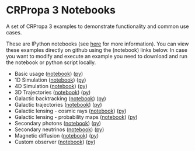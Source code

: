# CRPropa 3 Notebooks
A set of CRPropa 3 examples to demonstrate functionality and common use cases.

These are IPython notebooks (see [here](https://ipython.org/notebook.html) for more information). 
You can view these examples directly on github using the (notebook) links below.
In case you want to modify and execute an example you need to download and run the notebook or python script locally.

 * Basic usage  ([notebook](https://github.com/CRPropa/CRPropa3-notebooks/blob/master/basics/basics.v3.ipynb)) ([py](https://raw.githubusercontent.com/CRPropa/CRPropa3-notebooks/master/basics/basics.py))
 * 1D Simulation  ([notebook](https://github.com/CRPropa/CRPropa3-notebooks/blob/master/sim1D/sim1D.v3.ipynb)) ([py](https://raw.githubusercontent.com/CRPropa/CRPropa3-notebooks/master/sim1D/sim1D.py))
 * 4D Simulation  ([notebook](https://github.com/CRPropa/CRPropa3-notebooks/blob/master/sim4D/sim4D.v3.ipynb)) ([py](https://raw.githubusercontent.com/CRPropa/CRPropa3-notebooks/master/sim4D/sim4D.py))
 * 3D Trajectories  ([notebook](https://github.com/CRPropa/CRPropa3-notebooks/blob/master/trajectories/trajectories.v3.ipynb)) ([py](https://raw.githubusercontent.com/CRPropa/CRPropa3-notebooks/master/trajectories/trajectories.py))
 * Galactic backtracking  ([notebook](https://github.com/CRPropa/CRPropa3-notebooks/blob/master/galactic_backtracking/galactic_backtracking.v3.ipynb)) ([py](https://raw.githubusercontent.com/CRPropa/CRPropa3-notebooks/master/galactic_backtracking/galactic_backtracking.py))
 * Galactic trajectories  ([notebook](https://github.com/CRPropa/CRPropa3-notebooks/blob/master/galactic_trajectories/galactic_trajectories.v3.ipynb)) ([py](https://raw.githubusercontent.com/CRPropa/CRPropa3-notebooks/master/galactic_trajectories/galactic_trajectories.py))
 * Galactic lensing - cosmic rays  ([notebook](https://github.com/CRPropa/CRPropa3-notebooks/blob/master/galactic_lensing/lensing_cr.v3.ipynb)) ([py](https://raw.githubusercontent.com/CRPropa/CRPropa3-notebooks/master/galactic_lensing/lensing_cr.py))
 * Galactic lensing - probability maps  ([notebook](https://github.com/CRPropa/CRPropa3-notebooks/blob/master/galactic_lensing/lensing_maps.v3.ipynb)) ([py](https://raw.githubusercontent.com/CRPropa/CRPropa3-notebooks/master/galactic_lensing/lensing_maps.py))
 * Secondary photons  ([notebook](https://github.com/CRPropa/CRPropa3-notebooks/blob/master/secondaries/photons.v3.ipynb)) ([py](https://raw.githubusercontent.com/CRPropa/CRPropa3-notebooks/master/secondaries/photons.py))
 * Secondary neutrinos  ([notebook](https://github.com/CRPropa/CRPropa3-notebooks/blob/master/secondaries/neutrinos.v3.ipynb)) ([py](https://raw.githubusercontent.com/CRPropa/CRPropa3-notebooks/master/secondaries/neutrinos.py))
 * Magnetic diffusion  ([notebook](https://github.com/CRPropa/CRPropa3-notebooks/blob/master/Diffusion/DiffusionValidationI.v3.ipynb)) ([py](https://raw.githubusercontent.com/CRPropa/CRPropa3-notebooks/master/Diffusion/DiffusionValidationI.py))
 * Custom observer  ([notebook](https://github.com/CRPropa/CRPropa3-notebooks/blob/master/advanced/CustomObserver.v1.ipynb)) ([py](https://raw.githubusercontent.com/CRPropa/CRPropa3-notebooks/master/advanced/CustomObserver.py))

